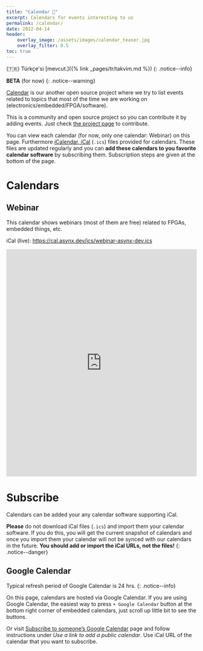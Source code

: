 ```yaml
---
title: "Calendar 📅"
excerpt: Calendars for events interesting to us
permalink: /calendar/
date: 2022-04-14
header:
    overlay_image: /assets/images/calendar_teaser.jpg
    overlay_filter: 0.5
toc: true
---
```


(🇹🇷) Türkçe'si [mevcut.]({% link _pages/tr/takvim.md %})
{: .notice--info}

**BETA** (for now)
{: .notice--warning}

[Calendar](https://github.com/asynx-dev/calendar) is our another open source
project where we try to list events related to topics that most of the time we
are working on (electronics/embedded/FPGA/software).

This is a community and open source project so you can contribute it by adding
events. Just check [the project page](https://github.com/asynx-dev/calendar) to
contribute.

You can view each calendar (for now, only one calendar: Webinar) on this page.
Furthermore [iCalendar, iCal](https://en.wikipedia.org/wiki/ICalendar) (`.ics`)
files provided for calendars. These files are updated regularly and you can
**add these calendars to you favorite calendar software** by subscribing them.
Subscription steps are given at the bottom of the page.

# Calendars

## Webinar

This calendar shows webinars (most of them are free) related to FPGAs, embedded
things, etc.

iCal (live): <https://cal.asynx.dev/ics/webinar-asynx-dev.ics>

<!--markdownlint-disable MD033 MD013-->
<iframe src="https://calendar.google.com/calendar/embed?src=mvmvrsndbsie3cki657b11m9c5aohob8%40import.calendar.google.com&ctz=Europe%2FIstanbul" style="border: 0" width="100%" height="600" frameborder="0" scrolling="no"></iframe>
<!--markdownlint-enable MD033 MD013-->

# Subscribe

Calendars can be added your any calendar software supporting iCal.

**Please** do not download iCal files (`.ics`) and import them your calendar
software. If you do this, you will get the current snapshot of calendars and
once you import them your calendar will not be synced with our calendars in the
future. **You should add or import the iCal URLs, not the files!**
{: .notice--danger}

## Google Calendar

Typical refresh period of Google Calendar is 24 hrs.
{: .notice--info}

On this page, calendars are hosted via Google Calendar. If you are using Google
Calendar, the easiest way to press `+ Google Calendar` button at the bottom
right corner of embedded calendars, just scroll up little bit to see the
buttons.

Or visit [Subscribe to someone’s Google Calendar](https://support.google.com/calendar/answer/37100)
page and follow instructions under *Use a link to add a public calendar*.
Use iCal URL of the calendar that you want to subscribe.
